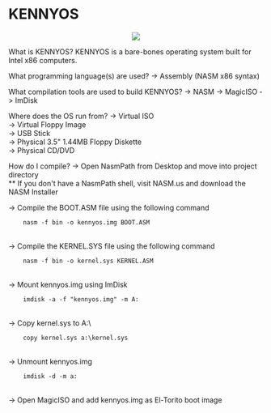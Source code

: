 # KENNYOS

<div style="text-align:center"><img src="https://kennethkobz.files.wordpress.com/2019/05/kennyos.png" /></div>

What is KENNYOS?
KENNYOS is a bare-bones operating system built for Intel x86 computers.

What programming language(s) are used?
 -> Assembly (NASM x86 syntax)

What compilation tools are used to build KENNYOS?
 -> NASM
 -> MagicISO
 -> ImDisk
 
Where does the OS run from?
 -> Virtual ISO <br/>
 -> Virtual Floppy Image <br/>
 -> USB Stick <br/>
 -> Physical 3.5" 1.44MB Floppy Diskette <br/>
 -> Physical CD/DVD <br/>
 
How do I compile?
 -> Open NasmPath from Desktop and move into project directory <br/>
 ** If you don't have a NasmPath shell, visit NASM.us and download the NASM Installer <br/>

 -> Compile the BOOT.ASM file using the following command <br/>
	
		nasm -f bin -o kennyos.img BOOT.ASM
		
<br/>
-> Compile the KERNEL.SYS file using the following command <br/>
	
		nasm -f bin -o kernel.sys KERNEL.ASM
		
 <br/>
 -> Mount kennyos.img using ImDisk <br/>
 
		imdisk -a -f "kennyos.img" -m A:
		
 <br/>
 -> Copy kernel.sys to A:\ <br/>
 
		copy kernel.sys a:\kernel.sys
		
<br/>
-> Unmount kennyos.img  <br/>
 
		imdisk -d -m a:
<br/>
 -> Open MagicISO and add kennyos.img as El-Torito boot image <br/>
